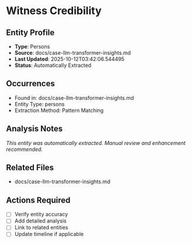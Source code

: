 # Witness Credibility

## Entity Profile
- **Type**: Persons
- **Source**: docs/case-llm-transformer-insights.md
- **Last Updated**: 2025-10-12T03:42:06.544495
- **Status**: Automatically Extracted

## Occurrences
- Found in: docs/case-llm-transformer-insights.md
- Entity Type: persons
- Extraction Method: Pattern Matching

## Analysis Notes
*This entity was automatically extracted. Manual review and enhancement recommended.*

## Related Files
- docs/case-llm-transformer-insights.md

## Actions Required
- [ ] Verify entity accuracy
- [ ] Add detailed analysis
- [ ] Link to related entities
- [ ] Update timeline if applicable
